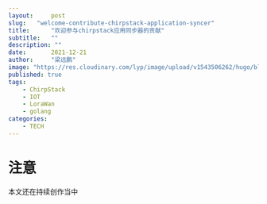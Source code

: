 ```yaml
---
layout:     post 
slug:   "welcome-contribute-chirpstack-application-syncer"
title:      "欢迎参与chirpstack应用同步器的贡献"
subtitle:   ""
description: ""  
date:       2021-12-21
author:     "梁远鹏"
image: "https://res.cloudinary.com/lyp/image/upload/v1543506262/hugo/blog.github.io/apache-rocketMQ-introduction/7046d2bf0d97278682129887309cc1a6.jpg"
published: true
tags: 
    - ChirpStack
    - IOT
    - LoraWan
    - golang
categories: 
    - TECH
---  
```


# 注意 

本文还在持续创作当中